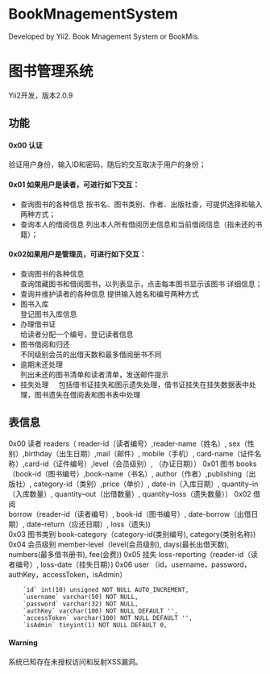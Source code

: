 # BookMnagementSystem
Developed by Yii2. Book Mnagement System or BookMis. 

# 图书管理系统
Yii2开发，版本2.0.9
## 功能

#### 0x00 认证

验证用户身份，输入ID和密码，随后的交互取决于用户的身份；  


#### 0x01 如果用户是读者，可进行如下交互：   

- 查询图书的各种信息 
按书名、图书类别、作者、出版社查，可提供选择和输入两种方式；  
- 查询本人的借阅信息
列出本人所有借阅历史信息和当前借阅信息（指未还的书籍）；  

#### 0x02如果用户是管理员，可进行如下交互：   

-  查询图书的各种信息   
查询馆藏图书和借阅图书，以列表显示，点击每本图书显示该图书 详细信息；
-  查询并维护读者的各种信息
提供输入姓名和编号两种方式 
-  图书入库   
登记图书入库信息
-  办理借书证  
给读者分配一个编号，登记读者信息  
-  图书借阅和归还   
不同级别会员的出借天数和最多借阅册书不同
-  逾期未还处理    
列出未还的图书清单和读者清单，发送邮件提示
-  挂失处理    
包括借书证挂失和图示遗失处理，借书证挂失在挂失数据表中处理，图书遗失在借阅表和图书表中处理
## 表信息
0x00 读者
readers（ reader-id（读者编号）,reader-name（姓名）, sex（性别）,birthday（出生日期）,mail（邮件）, mobile（手机）, card-name（证件名称）,card-id（证件编号）,level（会员级别）, （办证日期））
0x01 图书
books（book-id（图书编号）,book-name（书名）, author（作者）,publishing（出版社）, category-id（类别）,price（单价）, date-in（入库日期）, quantity–in（入库数量）, quantity–out（出借数量）, quantity–loss（遗失数量））
0x02 借阅  
borrow（reader-id（读者编号）, book-id（图书编号）, date-borrow（出借日期）, date-return（应还日期）, loss（遗失))  
0x03 图书类别
book-category（category-id(类别编号), category(类别名称))  
0x04 会员级别
member-level（level(会员级别), days(最长出借天数), 
numbers(最多借书册书), fee(会费))
0x05 挂失
loss-reporting（reader-id（读者编号）, loss-date（挂失日期）)
0x06 user （id，username，password，authKey，accessToken，isAdmin）    
```
    `id` int(10) unsigned NOT NULL AUTO_INCREMENT,
    `username` varchar(50) NOT NULL,
    `password` varchar(32) NOT NULL,
    `authKey` varchar(100) NOT NULL DEFAULT '',
    `accessToken` varchar(100) NOT NULL DEFAULT '',
    `isAdmin` tinyint(1) NOT NULL DEFAULT 0,
```

####  Warning
系统已知存在未授权访问和反射XSS漏洞。
